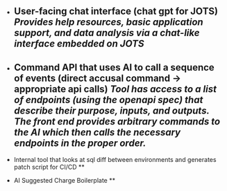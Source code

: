 - User-facing chat interface (chat gpt for JOTS)
	*Provides help resources, basic application support, and data analysis via a chat-like interface embedded on JOTS*
	- 

- Command API that uses AI to call a sequence of events (direct accusal command -> appropriate api calls)
	*Tool has access to a list of endpoints (using the openapi spec) that describe their purpose, inputs, and outputs. The front end provides arbitrary commands to the AI which then calls the necessary endpoints in the proper order.*
	- 

- Internal tool that looks at sql diff between environments and generates patch script for CI/CD
	**

- AI Suggested Charge Boilerplate
	**







